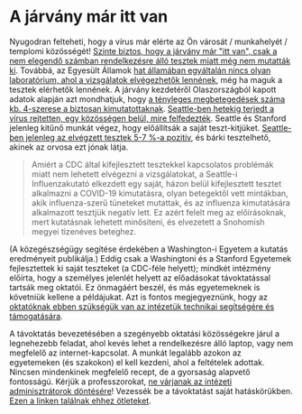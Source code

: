 # A járvány már itt van

Nyugodran felteheti, hogy a vírus már elérte az Ön városát / munkahelyét / templomi közösségét! [Szinte biztos, hogy a járvány már "itt van", csak a nem elegendő számban rendelkezésre álló tesztek miatt még nem mutatták ki](https://twitter.com/balajis/status/1234879748083503105). Továbbá, az Egyesült Államok [hat államában egyáltalán nincs olyan laboratórium, ahol a vizsgálatok elvégezhetők lennének](https://www.npr.org/sections/health-shots/2020/03/06/812833596/coronavirus-14-deaths-now-in-u-s-new-cases-in-maryland-colorado), még ha maguk a tesztek elérhetők lennének. A járvány kezdetéről Olaszországból kapott adatok alapján azt mondhatjuk, hogy [a tényleges megbetegedések száma kb. 4-szerese a biztosan kimutatottaknak](https://twitter.com/AdamJKucharski/status/1236004937529798659). [Seattle-ben hetekig terjedt a vírus rejtetten, egy közösségen belül, mire felfedezték](https://twitter.com/trvrb/status/1236096904678633472). Seattle és Stanford jelenleg kitűnő munkát végez, hogy előállítsák a saját teszt-kitjüket. [Seattle-ben jelenleg az elvégzett tesztek 5-7 %-a pozitív](https://twitter.com/UWVirology/status/1236017803162873856), és bárki tesztelhető, akinek az orvosa ezt jónak látja.

>Amiért a CDC által kifejlesztett tesztekkel kapcsolatos problémák miatt nem lehetett elvégezni a vizsgálatokat, a Seattle-i Influenzakutató elkezdett egy saját, házon belül kifejlesztett tesztet alkalmazni a COVID-19 kimutatásra, olyan betegektől vett mintákban, akik influenza-szerű tüneteket mutattak, és az influenza kimutatására alkalmazott tesztjük negatív lett. Ez azért felelt meg az előírásoknak, mert kutatásnak lehetett minősíteni, és elvezetett a Snohomish megyei tizenéves beteghez.

(A közegészségügy segítése érdekében a Washington-i Egyetem a kutatás eredményeit publikálja.) Eddig csak a Washingtoni és a Stanford Egyetemek fejlesztettek ki saját teszteket (a CDC-féle helyett); mindkét intézmény előírta, hogy a személyes jelenlét helyett az előadásokat távoktatással tartsák meg oktatói. Ez önmagáért beszél, és más egyetemeknek is követniük kellene a példájukat. Azt is fontos megjegyeznünk, hogy az [oktatóknak ebben szükségük van az intézetük technikai segítségére és támogatására](https://twitter.com/ryanaboyd/status/1236009378295103488).

A távoktatás bevezetésében a szegényebb oktatási közösségekre járul a legnehezebb feladat, ahol kevés lehet a rendelkezésre álló laptop, vagy nem megfelelő az internet-kapcsolat. A munkát legalább azokon az egyetemeken (és szakokon) el kell kezdeni, ahol a feltételek adottak. Nincsen mindenkinek megfelelő recept, de a gyorsaság alapvető fontosságú. Kérjük a professzorokat, [ne várjanak az intézeti adminisztrátorok döntésére](https://www.insidehighered.com/news/2020/03/06/roundup-weeks-news-about-colleges-and-coronavirus?utm_content=buffera0fc5&utm_medium=social&utm_source=linkedin&utm_campaign=IHEbuffer)! Vezessék be a távoktatást saját hatáskörükben. [Ezen a linken találnak ehhez ötleteket](https://docs.google.com/document/d/1QR7IEgdisO6JtmELs07uUsSSu2Yox86GJY9wGV6mBjA/edit#).


